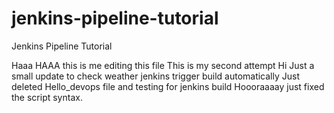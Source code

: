 # jenkins-pipeline-tutorial
Jenkins Pipeline Tutorial

Haaa  HAAA this is me editing this file
This is my second attempt
Hi
Just a small update to check weather jenkins trigger build automatically
Just deleted Hello_devops file and testing for jenkins build
Hoooraaaay just fixed the script syntax.
